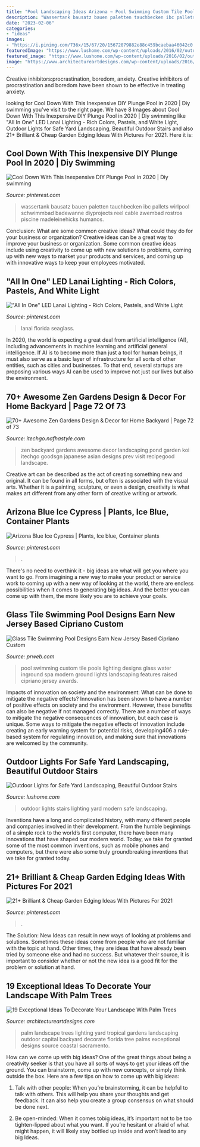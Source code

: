 ```yaml
---
title: "Pool Landscaping Ideas Arizona ~ Pool Swimming Custom Tile Pools Lighting Designs Glass Water Inground Spa Modern Ground Lights Landscaping Features Raised Cipriano Jersey Awards"
description: "Wassertank bausatz bauen paletten tauchbecken ibc pallets wirlpool schwimmbad badewanne diyprojects reel cable zwembad rostros piscine madeleinehicks humanos"
date: "2023-02-06"
categories:
- "ideas"
images:
- "https://i.pinimg.com/736x/15/67/20/15672079882e88c459bcaebaa46042c0.jpg"
featuredImage: "https://www.lushome.com/wp-content/uploads/2016/02/outdoor-lights-stairs-modern-lighting-ideas-15.jpg"
featured_image: "https://www.lushome.com/wp-content/uploads/2016/02/outdoor-lights-stairs-modern-lighting-ideas-15.jpg"
image: "https://www.architectureartdesigns.com/wp-content/uploads/2016/06/1-44-630x473.jpg"
---
```



Creative inhibitors:procrastination, boredom, anxiety.
Creative inhibitors of procrastination and boredom have been shown to be effective in treating anxiety.

	

		
looking for Cool Down With This Inexpensive DIY Plunge Pool in 2020 | Diy swimming you've visit to the right page. We have 8 Images about Cool Down With This Inexpensive DIY Plunge Pool in 2020 | Diy swimming like &quot;All In One&quot; LED Lanai Lighting - Rich Colors, Pastels, and White Light, Outdoor Lights for Safe Yard Landscaping, Beautiful Outdoor Stairs and also 21+ Brilliant &amp; Cheap Garden Edging Ideas With Pictures For 2021. Here it is:
		
    
## Cool Down With This Inexpensive DIY Plunge Pool In 2020 | Diy Swimming

<img loading=lazy src="https://i.pinimg.com/736x/8a/99/74/8a9974237f4c09d2cf030ff524729c81.jpg" onerror="this.onerror=null;this.src='https://tse4.mm.bing.net/th?id=OIP.lxB-nzpkeOvKLNlWU-CKiQAAAA&amp;pid=15.1';" alt="Cool Down With This Inexpensive DIY Plunge Pool in 2020 | Diy swimming">

_Source: pinterest.com_

>wassertank bausatz bauen paletten tauchbecken ibc pallets wirlpool schwimmbad badewanne diyprojects reel cable zwembad rostros piscine madeleinehicks humanos. 

	

Conclusion: What are some common creative ideas? What could they do for your business or organization?
Creative ideas can be a great way to improve your business or organization. Some common creative ideas include using creativity to come up with new solutions to problems, coming up with new ways to market your products and services, and coming up with innovative ways to keep your employees motivated.

    
## &quot;All In One&quot; LED Lanai Lighting - Rich Colors, Pastels, And White Light

<img loading=lazy src="https://i.pinimg.com/736x/9a/22/71/9a22719f1cd63f266f053e436afe54b8.jpg" onerror="this.onerror=null;this.src='https://tse3.mm.bing.net/th?id=OIP.P4hOvCmS_2ZelNazvxPDUgHaE8&amp;pid=15.1';" alt="&quot;All In One&quot; LED Lanai Lighting - Rich Colors, Pastels, and White Light">

_Source: pinterest.com_

>lanai florida seaglass. 

	

In 2020, the world is expecting a great deal from artificial intelligence (AI), including advancements in machine learning and artificial general intelligence. If AI is to become more than just a tool for human beings, it must also serve as a basic layer of infrastructure for all sorts of other entities, such as cities and businesses. To that end, several startups are proposing various ways AI can be used to improve not just our lives but also the environment.

    
## 70+ Awesome Zen Gardens Design &amp; Decor For Home Backyard | Page 72 Of 73

<img loading=lazy src="http://itechgo.com/wp-content/uploads/2018/03/Awesome-Zen-Gardens-Design-Decor-for-Home-Backyard-75.jpg" onerror="this.onerror=null;this.src='https://tse2.mm.bing.net/th?id=OIP.mxD5K06E0klQ50oKq67eBwHaLN&amp;pid=15.1';" alt="70+ Awesome Zen Gardens Design &amp; Decor for Home Backyard | Page 72 of 73">

_Source: itechgo.nafhastyle.com_

>zen backyard gardens awesome decor landscaping pond garden koi itechgo goodsgn japanese asian designs prev visit recipegood landscape. 

	

Creative art can be described as the act of creating something new and original. It can be found in all forms, but often is associated with the visual arts. Whether it is a painting, sculpture, or even a design, creativity is what makes art different from any other form of creative writing or artwork.

    
## Arizona Blue Ice Cypress | Plants, Ice Blue, Container Plants

<img loading=lazy src="https://i.pinimg.com/736x/e2/e9/d0/e2e9d030df116627df7a8dda0b480068--juniper-garden-deco.jpg" onerror="this.onerror=null;this.src='https://tse2.mm.bing.net/th?id=OIP.loGzLynCDVYevjHAg1P1zgHaHU&amp;pid=15.1';" alt="Arizona Blue Ice Cypress | Plants, Ice blue, Container plants">

_Source: pinterest.com_

>. 

	

There's no need to overthink it - big ideas are what will get you where you want to go. From imagining a new way to make your product or service work to coming up with a new way of looking at the world, there are endless possibilities when it comes to generating big ideas. And the better you can come up with them, the more likely you are to achieve your goals.

    
## Glass Tile Swimming Pool Designs Earn New Jersey Based Cipriano Custom

<img loading=lazy src="http://ww1.prweb.com/prfiles/2010/11/15/278217/fiberopticwaterwalllighting.jpg" onerror="this.onerror=null;this.src='https://tse3.mm.bing.net/th?id=OIP.36UMbp9-1wP023LPgCS00AHaE8&amp;pid=15.1';" alt="Glass Tile Swimming Pool Designs Earn New Jersey Based Cipriano Custom">

_Source: prweb.com_

>pool swimming custom tile pools lighting designs glass water inground spa modern ground lights landscaping features raised cipriano jersey awards. 

	

Impacts of innovation on society and the environment: What can be done to mitigate the negative effects?
Innovation has been shown to have a number of positive effects on society and the environment. However, these benefits can also be negative if not managed correctly. There are a number of ways to mitigate the negative consequences of innovation, but each case is unique. Some ways to mitigate the negative effects of innovation include creating an early warning system for potential risks, developing406
a rule-based system for regulating innovation, and making sure that innovations are welcomed by the community.

    
## Outdoor Lights For Safe Yard Landscaping, Beautiful Outdoor Stairs

<img loading=lazy src="https://www.lushome.com/wp-content/uploads/2016/02/outdoor-lights-stairs-modern-lighting-ideas-15.jpg" onerror="this.onerror=null;this.src='https://tse3.mm.bing.net/th?id=OIP.L6y6okyHORCZaZt79EDndwHaKD&amp;pid=15.1';" alt="Outdoor Lights for Safe Yard Landscaping, Beautiful Outdoor Stairs">

_Source: lushome.com_

>outdoor lights stairs lighting yard modern safe landscaping. 

	

Inventions have a long and complicated history, with many different people and companies involved in their development. From the humble beginnings of a simple rock to the world’s first computer, there have been many innovations that have shaped our modern world. Today, we take for granted some of the most common inventions, such as mobile phones and computers, but there were also some truly groundbreaking inventions that we take for granted today.

    
## 21+ Brilliant &amp; Cheap Garden Edging Ideas With Pictures For 2021

<img loading=lazy src="https://i.pinimg.com/736x/15/67/20/15672079882e88c459bcaebaa46042c0.jpg" onerror="this.onerror=null;this.src='https://tse1.mm.bing.net/th?id=OIP.DfXo6rhfjR5WjCKqzmyiRwHaLG&amp;pid=15.1';" alt="21+ Brilliant &amp; Cheap Garden Edging Ideas With Pictures For 2021">

_Source: pinterest.com_

>. 

	

The Solution:
New Ideas can result in new ways of looking at problems and solutions. Sometimes these ideas come from people who are not familiar with the topic at hand. Other times, they are ideas that have already been tried by someone else and had no success. But whatever their source, it is important to consider whether or not the new idea is a good fit for the problem or solution at hand.

    
## 19 Exceptional Ideas To Decorate Your Landscape With Palm Trees

<img loading=lazy src="https://www.architectureartdesigns.com/wp-content/uploads/2016/06/1-44-630x473.jpg" onerror="this.onerror=null;this.src='https://tse3.mm.bing.net/th?id=OIP.TVLY9FufzK3l5vlFEwDA7wHaFj&amp;pid=15.1';" alt="19 Exceptional Ideas To Decorate Your Landscape With Palm Trees">

_Source: architectureartdesigns.com_

>palm landscape trees lighting yard tropical gardens landscaping outdoor capital backyard decorate florida tree palms exceptional designs source coastal sacramento. 

	

How can we come up with big ideas?
One of the great things about being a creativity seeker is that you have all sorts of ways to get your ideas off the ground. You can brainstorm, come up with new concepts, or simply think outside the box. Here are a few tips on how to come up with big ideas:
1) Talk with other people: When you’re brainstorming, it can be helpful to talk with others. This will help you share your thoughts and get feedback. It can also help you create a group consensus on what should be done next.

2) Be open-minded: When it comes tobig ideas, it’s important not to be too tighten-lipped about what you want. If you’re hesitant or afraid of what might happen, it will likely stay bottled up inside and won’t lead to any big Ideas.

